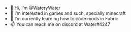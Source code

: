 - 👋 Hi, I’m @WateryWater
- 👀 I’m interested in games and such, specially minecraft
- 🌱 I’m currently learning how to code mods in Fabric
- 📫 You can reach me on discord at Water#4247
